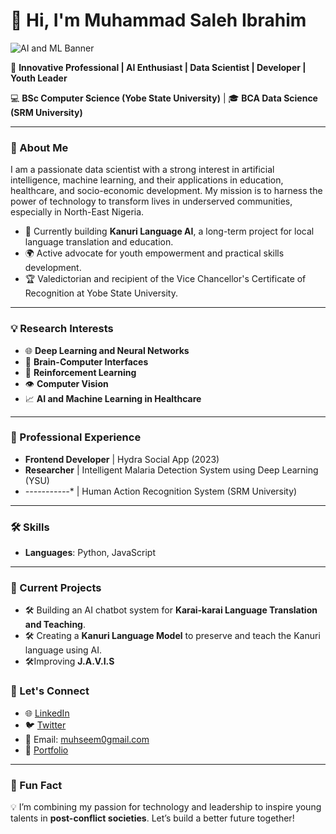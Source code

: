 # 👋 Hi, I'm Muhammad Saleh Ibrahim  

![AI and ML Banner](https://www.altengt.com/images/aiml/aiml_banner.jpg)


🚀 **Innovative Professional | AI Enthusiast | Data Scientist | Developer | Youth Leader**  

💻 **BSc Computer Science (Yobe State University)** | 🎓 **BCA Data Science (SRM University)**  

---

### 🌟 About Me  

I am a passionate data scientist with a strong interest in artificial intelligence, machine learning, and their applications in education, healthcare, and socio-economic development. My mission is to harness the power of technology to transform lives in underserved communities, especially in North-East Nigeria.  

- 🔬 Currently building **Kanuri Language AI**, a long-term project for local language translation and education.  
- 🌍 Active advocate for youth empowerment and practical skills development.  
- 🏆 Valedictorian and recipient of the Vice Chancellor's Certificate of Recognition at Yobe State University.  

---

### 💡 Research Interests  

- 🌐 **Deep Learning and Neural Networks**  
- 🤖 **Brain-Computer Interfaces**  
- 🎯 **Reinforcement Learning**  
- 👁️ **Computer Vision**  
- 📈 **AI and Machine Learning in Healthcare**  

---

### 💼 Professional Experience  

- **Frontend Developer** | Hydra Social App (2023)  
- **Researcher** | Intelligent Malaria Detection System using Deep Learning (YSU)  
- *-----------** | Human Action Recognition System (SRM University)  


---

### 🛠️ Skills  

- **Languages**: Python, JavaScript

---


### 🔧 Current Projects  

- 🛠️ Building an AI chatbot system for **Karai-karai Language Translation and Teaching**.  
- 🛠️ Creating a **Kanuri Language Model** to preserve and teach the Kanuri language using AI.  
- 🛠️Improving **J.A.V.I.S**  



### 🤝 Let's Connect  

- 🌐 [LinkedIn](https://www.linkedin.com/in/muhammadsalehibrahim)  
- 🐦 [Twitter](https://twitter.com/Muhseem01)  
- 📩 Email: [muhseem0gmail.com](mailto:muhseem01@gmail.com)  
- 💼 [Portfolio](https://your-portfolio-link.com)  

---

### 🌟 Fun Fact  

💡 I’m combining my passion for technology and leadership to inspire young talents in **post-conflict societies**. Let’s build a better future together!  
